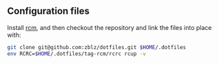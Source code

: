 Configuration files
-------------------

Install [rcm](https://thoughtbot.github.io/rcm), and then checkout the
repository and link the files into place with:

```sh
git clone git@github.com:zblz/dotfiles.git $HOME/.dotfiles
env RCRC=$HOME/.dotfiles/tag-rcm/rcrc rcup -v
```
